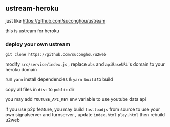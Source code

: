 ## ustream-heroku

just like https://github.com/suconghou/ustream

this is ustream for heroku


### deploy your own ustream

`git clone https://github.com/suconghou/u2web`

modify `src/service/index.js` , replace `abs` and `apiBaseURL`'s domain to your heroku domain

run `yarn` install dependencies & `yarn build` to build

copy all files in `dist` to `public` dir

you may add `YOUTUBE_API_KEY` env variable to use youtube data api

if you use p2p feature,  you may build `fastloadjs` from source to use your own signalserver and turnserver , update `index.html` `play.html` then rebuild u2web



